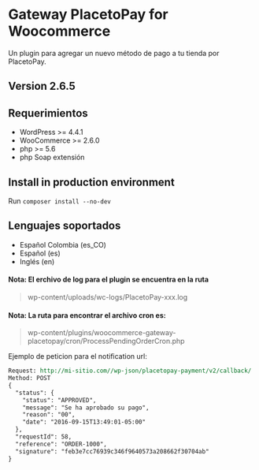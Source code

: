 # Gateway PlacetoPay for Woocommerce
Un plugin para agregar un nuevo método de pago a tu tienda por PlacetoPay.

## Version 2.6.5

## Requerimientos
- WordPress >= 4.4.1
- WooCommerce >= 2.6.0
- php >= 5.6
- php Soap extensión

## Install in production environment
Run `composer install --no-dev`

## Lenguajes soportados
- Español Colombia (es_CO)
- Español (es)
- Inglés (en)


#### Nota: El erchivo de log para el plugin se encuentra en la ruta
> wp-content/uploads/wc-logs/PlacetoPay-xxx.log

#### Nota: La ruta para encontrar el archivo cron es:
> wp-content/plugins/woocommerce-gateway-placetopay/cron/ProcessPendingOrderCron.php


Ejemplo de peticion para el notification url:

```rest
Request: http://mi-sitio.com//wp-json/placetopay-payment/v2/callback/
Method: POST
{
  "status": {
    "status": "APPROVED",
    "message": "Se ha aprobado su pago",
    "reason": "00",
    "date": "2016-09-15T13:49:01-05:00"
  },
  "requestId": 58,
  "reference": "ORDER-1000",
  "signature": "feb3e7cc76939c346f9640573a208662f30704ab"
}

```
